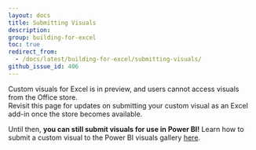```yaml
---
layout: docs
title: Submitting Visuals
description: 
group: building-for-excel
toc: true
redirect_from:
  - /docs/latest/building-for-excel/submitting-visuals/
github_issue_id: 406
---
```

Custom visuals for Excel is in preview, and users cannot access visuals from the Office store.  
Revisit this page for updates on submitting your custom visual as an Excel add-in once the store becomes available.

Until then, **you can still submit visuals for use in Power BI!**  Learn how to submit a custom visual to the Power BI visuals gallery [here](https://docs.microsoft.com/en-us/power-bi/developer/office-store).
